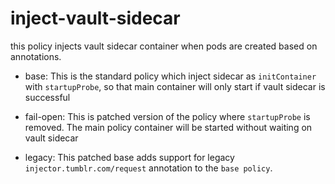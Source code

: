 # inject-vault-sidecar

this policy injects vault sidecar container when pods are created based on annotations.

* base: This is the standard policy which inject sidecar as `initContainer` with 
  `startupProbe`, so that main container will only start if vault sidecar is successful

* fail-open: This is patched version of the policy where `startupProbe` is removed.
  The main policy container will be started without waiting on vault sidecar

* legacy: This patched base adds support for legacy `injector.tumblr.com/request` annotation to the `base policy`.